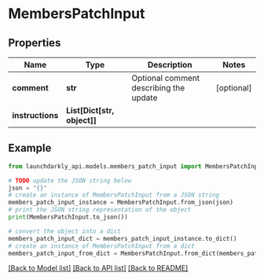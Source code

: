 # MembersPatchInput


## Properties

Name | Type | Description | Notes
------------ | ------------- | ------------- | -------------
**comment** | **str** | Optional comment describing the update | [optional] 
**instructions** | **List[Dict[str, object]]** |  | 

## Example

```python
from launchdarkly_api.models.members_patch_input import MembersPatchInput

# TODO update the JSON string below
json = "{}"
# create an instance of MembersPatchInput from a JSON string
members_patch_input_instance = MembersPatchInput.from_json(json)
# print the JSON string representation of the object
print(MembersPatchInput.to_json())

# convert the object into a dict
members_patch_input_dict = members_patch_input_instance.to_dict()
# create an instance of MembersPatchInput from a dict
members_patch_input_from_dict = MembersPatchInput.from_dict(members_patch_input_dict)
```
[[Back to Model list]](../README.md#documentation-for-models) [[Back to API list]](../README.md#documentation-for-api-endpoints) [[Back to README]](../README.md)


